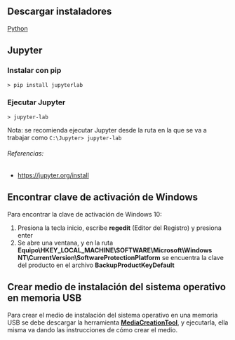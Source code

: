 ## Descargar instaladores

[Python](https://www.python.org/downloads/)

## Jupyter

### Instalar con pip

```console
> pip install jupyterlab
```

### Ejecutar Jupyter

```console
> jupyter-lab
```

Nota: se recomienda ejecutar Jupyter desde la ruta en la que se va a trabajar como `C:\Jupyter> jupyter-lab`

###### Referencias:
* https://jupyter.org/install


## Encontrar clave de activación de Windows

Para encontrar la clave de activación de Windows 10:

1. Presiona la tecla inicio, escribe **regedit** (Editor del Registro) y presiona enter
2. Se abre una ventana, y en la ruta **Equipo\HKEY_LOCAL_MACHINE\SOFTWARE\Microsoft\Windows NT\CurrentVersion\SoftwareProtectionPlatform** se encuentra la clave del producto en el archivo **BackupProductKeyDefault**

## Crear medio de instalación del sistema operativo en memoria USB

Para crear el medio de instalación del sistema operativo en una memoria USB se debe descargar la herramienta [**MediaCreationTool**](https://www.microsoft.com/es-es/software-download/windows10), y ejecutarla, ella misma va dando las instrucciones de cómo crear el medio.
